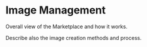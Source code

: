 
# Image Management

Overall view of the Marketplace and how it works. 

Describe also the image creation methods and process. 

